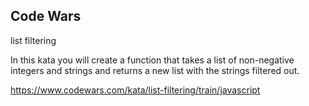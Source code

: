 ## Code Wars

list filtering

In this kata you will create a function that takes a list of non-negative integers and strings and returns a new list with the strings filtered out.



https://www.codewars.com/kata/list-filtering/train/javascript

